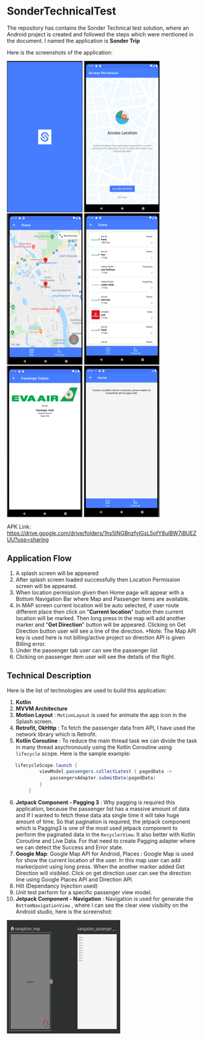 # SonderTechnicalTest

The repository has contains the Sonder Technical test solution, where an Android project is created and followed the steps which were mentioned in the document. I named the application is <b>Sonder Trip</b> 

Here is the screenshots of the application:

<img src="https://github.com/aliahmedbd/SonderTechnicalTest/blob/main/Splash%20Screen.png" alt="" data-canonical-src="https://github.com/aliahmedbd/SonderTechnicalTest/blob/main/Splash%20Screen.png" width="200" height="400" />  <img src="https://github.com/aliahmedbd/SonderTechnicalTest/blob/main/Access%20Location.png" alt="" data-canonical-src="https://github.com/aliahmedbd/SonderTechnicalTest/blob/main/Access%20Location.png" width="200" height="400" />  <img src="https://github.com/aliahmedbd/SonderTechnicalTest/blob/main/Map%20Screen.png" alt="" data-canonical-src="https://github.com/aliahmedbd/SonderTechnicalTest/blob/main/Map%20Screen.png" width="200" height="400" />  <img src="https://github.com/aliahmedbd/SonderTechnicalTest/blob/main/Passenger%20List.png" alt="" data-canonical-src="https://github.com/aliahmedbd/SonderTechnicalTest/blob/main/Passenger%20List.png" width="200" height="400" />  <img src="https://github.com/aliahmedbd/SonderTechnicalTest/blob/main/Passengar%20Details.png" alt="" data-canonical-src="https://github.com/aliahmedbd/SonderTechnicalTest/blob/main/Passengar%20Details.png" width="200" height="400" />  <img src="https://github.com/aliahmedbd/SonderTechnicalTest/blob/main/Internet%20Error.png" alt="" data-canonical-src="https://github.com/aliahmedbd/SonderTechnicalTest/blob/main/Internet%20Error.png" width="200" height="400" /> 

APK Link: https://drive.google.com/drive/folders/1hs5lNGBnzfylGsL5ofY8ulBW7iBUEZUU?usp=sharing

## Application Flow

1. A splash screen will be appeared
2. After splash screen loaded successfully then Location Permission screen will be appeared.
3. When location permission given then Home page will appear with a Bottom Navigation Bar where Map and Passenger items are available.
4. In MAP screen current location will be auto selected, if user route different place then click on "<b>Current location</b>" button then current location will be marked. Then long press in the map will add another marker and "<b>Get Direction</b>" button will be appeared. Clicking on Get Direction button user will see a line of the direction. *Note: The Map API key is used here is not billing/active project so direction API is given Billing error.
5. Under the passenger tab user can see the passenger list
6. Clicking on passenger item user will see the details of the flight.
  


## Technical Description

Here is the list of technologies are used to build this application:

1. <b>Kotlin</b>
2. <b>MVVM Architecture</b>
3. <b>Motion Layout</b> : `MotionLayout` is used for animate the app icon in the Splash screen.
4. <b> Retrofit, OkHttp</b> : To fetch the passenger data from API, I have used the network library which is Retrofit.
5. <b>Kotlin Coroutine</b> : To reduce the main thread task we can divide the task in many thread asychronously using the Kotlin Coroutine using `lifecycle` scope. Here is the sample example:   
```java
   lifecycleScope.launch {
            viewModel.passengers.collectLatest { pagedData ->
                passengersAdapter.submitData(pagedData)
            }
        }
```
6. <b>Jetpack Component - Pagging 3</b> : Why pagging is required this application, because the passenger list has a massive amount of data and If I wanted to fetch these data ata single time it will take huge amount of time. So that pagination is required, the jetpack component which is Pagging3 is one of the most used jetpack component to perform the paginated data in the `RecyclerView`. It also better with Kotlin Coroutine and Live Data. For that need to create Pagging adapter where we can detect the Success and Error state.
7.  <b>Google Map</b>: Google Map API for Android, Places : Google Map is used for show the current location of the user. In this map user can add marker/point using long press. When the another marker added Get Direction will visibled. Click on get direction user can see the direction line using Google Places API and Direction API.
8.  Hilt (Dependancy Injection used)
9.  Unit test perform for a specific passenger view model.
10.  <b>Jetpack Component - Navigation</b> : Navigation is used for generate the  `BottomNavigationView` , where I can see the clear view visibilty on the Android studio, here is the screenshot:
  <img src="https://github.com/aliahmedbd/SonderTechnicalTest/blob/main/navigation.png" alt="" data-canonical-     src="https://github.com/aliahmedbd/SonderTechnicalTest/blob/main/navigation.png" width="300" height="300" /> 
